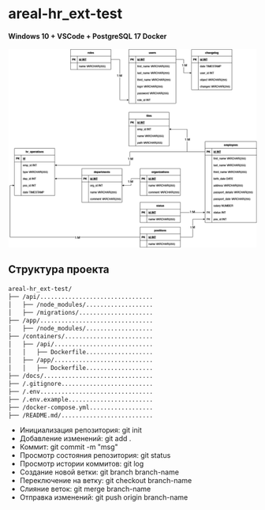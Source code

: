 # areal-hr_ext-test

#### Windows 10 + VSCode + PostgreSQL 17 Docker

![diagram image](https://github.com/nunam-ru/areal-hr_ext-test/blob/main/diagram.png)

## Структура проекта

```plaintext
areal-hr_ext-test/
├── /api/................................
│   ├── /node_modules/...................
│   ├── /migrations/.....................
├── /app/................................
│   ├── /node_modules/...................
├── /containers/.........................
│   ├── /api/............................
│   │   ├── Dockerfile...................
│   ├── /app/............................
│   │   ├── Dockerfile...................
├── /docs/...............................
├── /.gitignore..........................
├── /.env................................
├── /.env.example........................
├── /docker-compose.yml..................
├── /README.md/..........................
```

- Инициализация репозитория: git init
- Добавление изменений: git add .
- Коммит: git commit -m "msg"
- Просмотр состояния репозитория: git status
- Просмотр истории коммитов: git log
- Создание новой ветки: git branch branch-name
- Переключение на ветку: git checkout branch-name
- Слияние веток: git merge branch-name
- Отправка изменений: git push origin branch-name
